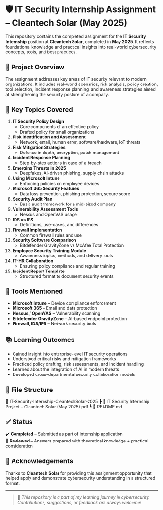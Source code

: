 # 🛡️ IT Security Internship Assignment – Cleantech Solar (May 2025)

This repository contains the completed assignment for the **IT Security Internship** position at **Cleantech Solar**, completed in **May 2025**. It reflects foundational knowledge and practical insights into real-world cybersecurity concepts, tools, and best practices.

## 📄 Project Overview

The assignment addresses key areas of IT security relevant to modern organizations. It includes real-world scenarios, risk analysis, policy creation, tool selection, incident response planning, and awareness strategies aimed at strengthening the security posture of a company.

## 📌 Key Topics Covered

1. **IT Security Policy Design**
   - Core components of an effective policy
   - Drafted policy for small organizations
2. **Risk Identification and Assessment**
   - Network, email, human error, software/hardware, IoT threats
3. **Risk Mitigation Strategies**
   - Defense in depth, encryption, patch management
4. **Incident Response Planning**
   - Step-by-step actions in case of a breach
5. **Emerging Threats in 2025**
   - Deepfakes, AI-driven phishing, supply chain attacks
6. **Using Microsoft Intune**
   - Enforcing policies on employee devices
7. **Microsoft 365 Security Features**
   - Data loss prevention, phishing protection, secure score
8. **Security Audit Plan**
   - Basic audit framework for a mid-sized company
9. **Vulnerability Assessment Tools**
   - Nessus and OpenVAS usage
10. **IDS vs IPS**
    - Definitions, use-cases, and differences
11. **Firewall Implementation**
    - Common firewall rules and use
12. **Security Software Comparison**
    - Bitdefender GravityZone vs McAfee Total Protection
13. **Employee Security Training Module**
    - Awareness topics, methods, and delivery tools
14. **IT-HR Collaboration**
    - Ensuring policy compliance and regular training
15. **Incident Report Template**
    - Structured format to document security events

## 🔧 Tools Mentioned

- **Microsoft Intune** – Device compliance enforcement  
- **Microsoft 365** – Email and data protection  
- **Nessus / OpenVAS** – Vulnerability scanning  
- **Bitdefender GravityZone** – AI-based endpoint protection  
- **Firewall, IDS/IPS** – Network security tools  

## 📚 Learning Outcomes

- Gained insight into enterprise-level IT security operations
- Understood critical risks and mitigation frameworks
- Practiced policy drafting, risk assessments, and incident handling
- Learned about the integration of AI in modern threats
- Developed cross-departmental security collaboration models

## 📁 File Structure

📂 IT-Security-Internship-CleantechSolar-2025
┣ 📄 IT Security Internship Project – Cleantech Solar (May 2025).pdf
┗ 📜 README.md


## ✅ Status

✔️ **Completed** – Submitted as part of internship application  
🧠 **Reviewed** – Answers prepared with theoretical knowledge + practical consideration

## 🤝 Acknowledgements

Thanks to **Cleantech Solar** for providing this assignment opportunity that helped apply and demonstrate cybersecurity understanding in a structured format.

---

> 🧠 *This repository is a part of my learning journey in cybersecurity. Contributions, suggestions, or feedback are always welcome!*

